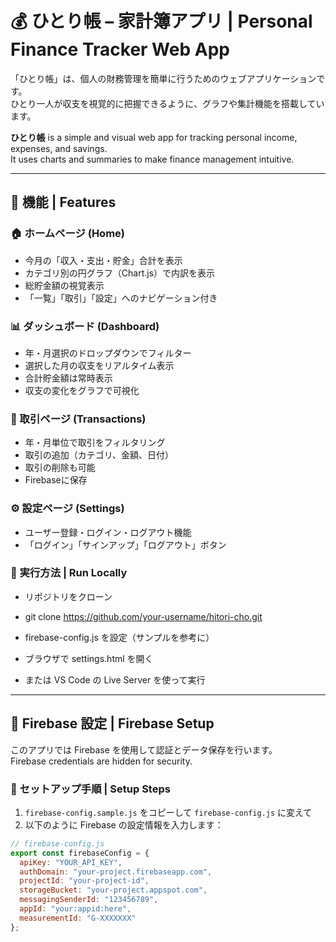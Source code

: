 # 💰 ひとり帳 – 家計簿アプリ | Personal Finance Tracker Web App

「ひとり帳」は、個人の財務管理を簡単に行うためのウェブアプリケーションです。  
ひとり一人が収支を視覚的に把握できるように、グラフや集計機能を搭載しています。

**ひとり帳** is a simple and visual web app for tracking personal income, expenses, and savings.  
It uses charts and summaries to make finance management intuitive.

---

## 🌟 機能 | Features

### 🏠 ホームページ (Home)
- 今月の「収入・支出・貯金」合計を表示  
- カテゴリ別の円グラフ（Chart.js）で内訳を表示  
- 総貯金額の視覚表示  
- 「一覧」「取引」「設定」へのナビゲーション付き  

### 📊 ダッシュボード (Dashboard)
- 年・月選択のドロップダウンでフィルター  
- 選択した月の収支をリアルタイム表示  
- 合計貯金額は常時表示  
- 収支の変化をグラフで可視化  

### 🧾 取引ページ (Transactions)
- 年・月単位で取引をフィルタリング  
- 取引の追加（カテゴリ、金額、日付）  
- 取引の削除も可能  
- Firebaseに保存 

### ⚙️ 設定ページ (Settings)
- ユーザー登録・ログイン・ログアウト機能  
- 「ログイン」「サインアップ」「ログアウト」ボタン

### 🧪 実行方法 | Run Locally
- リポジトリをクローン
- git clone https://github.com/your-username/hitori-cho.git

- firebase-config.js を設定（サンプルを参考に）

- ブラウザで settings.html を開く
- または VS Code の Live Server を使って実行

---

## 🔐 Firebase 設定 | Firebase Setup

このアプリでは Firebase を使用して認証とデータ保存を行います。  
Firebase credentials are hidden for security.

### 🔧 セットアップ手順 | Setup Steps

1. `firebase-config.sample.js` をコピーして `firebase-config.js` に変えて  
2. 以下のように Firebase の設定情報を入力します：

```js
// firebase-config.js
export const firebaseConfig = {
  apiKey: "YOUR_API_KEY",
  authDomain: "your-project.firebaseapp.com",
  projectId: "your-project-id",
  storageBucket: "your-project.appspot.com",
  messagingSenderId: "123456789",
  appId: "your:appid:here",
  measurementId: "G-XXXXXXX"
};
